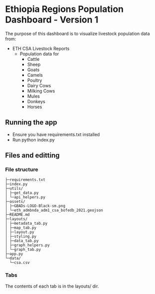 # Ethiopia Regions Population Dashboard - Version 1

The purpose of this dashboard is to visualize livestock population data from: 
* ETH CSA Livestock Reports
    * Population data for 
        * Cattle
        * Sheep
        * Goats
        * Camels
        * Poultry
        * Dairy Cows
        * Milking Cows
        * Mules
        * Donkeys
        * Horses

## Running the app

* Ensure you have requirements.txt installed 
* Run python index.py 

## Files and editting

### File structure 

```
├─requirements.txt
├─index.py
├─utils/
│ ├─get_data.py
│ └─api_helpers.py
├─assets/
│ ├─GBADs-LOGO-Black-sm.png
│ └─eth_admbnda_adm1_csa_bofedb_2021.geojson
├─README.md
├─layouts/
│ ├─metadata_tab.py
│ ├─map_tab.py
│ ├─layout.py
│ ├─styling.py
│ ├─data_tab.py
│ ├─graph_helpers.py
│ └─graph_tab.py
├─app.py
└─data/
  └─csa.csv
```

### Tabs 

The contents of each tab is in the layouts/ dir. 
